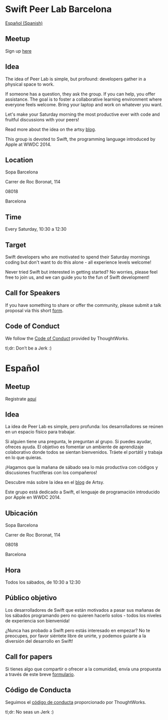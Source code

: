 # Swift Peer Lab Barcelona

[Español (Spanish)](#español)

## Meetup

Sign up [here](https://www.meetup.com/ThoughtWorks-Barcelona/events/244078958/)

## Idea

The idea of Peer Lab is simple, but profound: developers gather in a physical space to work.

If someone has a question, they ask the group. If you can help, you offer assistance. The goal is to foster a collaborative learning environment where everyone feels welcome. Bring your laptop and work on whatever you want.

Let's make your Saturday morning the most productive ever with code and fruitful discussions with your peers!

Read more about the idea on the artsy [blog](http://artsy.github.io/blog/2015/08/10/peer-lab/).

This group is devoted to Swift, the programming language introduced by Apple at WWDC 2014.

## Location

Sopa Barcelona

Carrer de Roc Boronat, 114

08018

Barcelona

## Time

Every Saturday, 10:30 a 12:30

## Target

Swift developers who are motivated to spend their Saturday mornings coding but don't want to  do this alone - all experience levels welcome!

Never tried Swift but interested in getting started? No worries, please feel free to join us, and we can guide you to the fun of Swift development! 

## Call for Speakers

If you have something to share or offer the community, please submit a talk proposal via this short [form](https://goo.gl/forms/WaNQE3iERm2TIXRw1).

## Code of Conduct

We follow the [Code of Conduct](https://info.thoughtworks.com/code-of-conduct-en.html) provided by ThoughtWorks.

tl;dr: Don’t be a Jerk :)

# Español

## Meetup

Registrate [aquí](https://www.meetup.com/ThoughtWorks-Barcelona/events/244078958/)

## Idea

La idea de Peer Lab es simple, pero profunda: los desarrolladores se reúnen en un espacio físico para trabajar.

Si alguien tiene una pregunta, le preguntan al grupo. Si puedes ayudar, ofreces ayuda. El objetivo es fomentar un ambiente de aprendizaje colaborativo donde todos se sientan bienvenidos. Tráete el portátil y trabaja en lo que quieras.

¡Hagamos que la mañana de sábado sea lo más productiva con códigos y discusiones fructíferas con los compañeros!

Descubre más sobre la idea en el [blog](http://artsy.github.io/blog/2015/08/10/peer-lab/) de Artsy.

Este grupo está dedicado a Swift, el lenguaje de programación introducido por Apple en WWDC 2014.

## Ubicación

Sopa Barcelona

Carrer de Roc Boronat, 114

08018

Barcelona

## Hora

Todos los sábados, de 10:30 a 12:30
 
## Público objetivo

Los desarrolladores de Swift que están motivados a pasar sus mañanas de los sábados programando pero no quieren hacerlo solos - todos los niveles de experiencia son bienvenida!

¿Nunca has probado a Swift pero estás interesado en empezar? No te preocupes, por favor siéntete libre de unirte, y podemos guiarte a la diversión del desarrollo en Swift!

## Call for papers

Si tienes algo que compartir o ofrecer a la comunidad, envía una propuesta a través de este breve [formulario](https://goo.gl/forms/WaNQE3iERm2TIXRw1).

## Código de Conducta

Seguimos el [código de conducta](https://info.thoughtworks.com/code-of-conduct-en.html) proporcionado por ThoughtWorks.

tl;dr: No seas un Jerk :)
